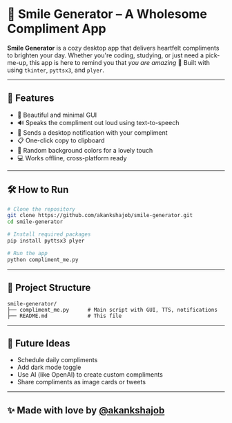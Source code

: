 # 💌 Smile Generator – A Wholesome Compliment App

**Smile Generator** is a cozy desktop app that delivers heartfelt compliments to brighten your day. Whether you're coding, studying, or just need a pick-me-up, this app is here to remind you that *you are amazing* 💖 Built with using `tkinter`, `pyttsx3`, and `plyer`.

---

## 🌟 Features

- 🎀 Beautiful and minimal GUI
- 🔊 Speaks the compliment out loud using text-to-speech
- 🧾 Sends a desktop notification with your compliment
- 📋 One-click copy to clipboard
- 🎨 Random background colors for a lovely touch
- 💻 Works offline, cross-platform ready

---
## 🛠️ How to Run

```bash
# Clone the repository
git clone https://github.com/akankshajob/smile-generator.git
cd smile-generator

# Install required packages
pip install pyttsx3 plyer

# Run the app
python compliment_me.py

```

---

## 📂 Project Structure

```
smile-generator/
├── compliment_me.py      # Main script with GUI, TTS, notifications
├── README.md             # This file

```

---

## 🧠 Future Ideas

- Schedule daily compliments
- Add dark mode toggle
- Use AI (like OpenAI) to create custom compliments
- Share compliments as image cards or tweets

---

## ✨ Made with love by [@akankshajob](https://github.com/akankshajob)
